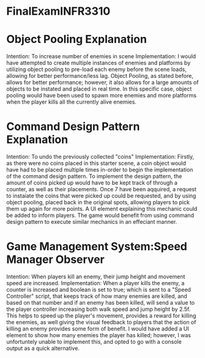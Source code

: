 # FinalExamINFR3310


Object Pooling Explanation
=================================
Intention: To increase number of enemies in scene
Implementation: I would have attempted to create multiple instances of enemies and platforms by utilizing object pooling to pre-load each enemy before the scene loads, allowing for better performance/less lag. Object Pooling, as stated before, allows for better performance; however, it also allows for a large amounts of objects to be instated and placed in real time. In this specific case, object pooling would have been used to spawn more enemies and more platforms when the player kills all the currently alive enemies.

Command Design Pattern Explanation
=================================
Intention: To undo the previously collected "coins"
Implementation: Firstly, as there were no coins placed in this starter scene, a coin object would have had to be placed multiple times in-order to begin the implementation of the command design pattern. To implement the design pattern, the amount of coins picked up would have to be kept track of through a counter, as well as their placements. Once 7 have been aqquired, a request to instaiate the coins that were picked up could be requested, and by using object pooling, placed back in the original spots, allowing players to pick them up again for more points. A UI element explaining this mechanic could be added to inform players. The game would benefit from using command design pattern to execute similar mechanics in an effeciant manner.

Game Management System:Speed Manager Observer
=================================


Intention: When players kill an enemy, their jump height and movement speed are increased.
Implementation: When a player kills the enemy, a counter is increased and boolean is set to true; which is sent to a "Speed Controller" script, that keeps track of how many enemies are killed, and based on that number and if an enemy has been killed, will send a value to the player controller increasing both walk speed and jump height by 2.5f. This helps to speed up the player's movement,  provides a reward for killing the enemies, as well giving the visual feedback to players that the action of killing an enemy provides some form of benefit. I would have added a UI element to show how many enemies the player has killed; however, I was unfortuntely unable to implement this, and opted to go with a console output as a quick alternative.

